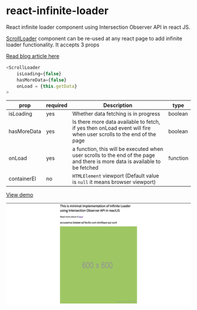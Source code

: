 # react-infinite-loader

React infinite loader component using Intersection Observer API in react JS.

[ScrollLoader](./src/components/ScrollLoader/index.js) component can be re-used at any react page to add infinite loader functionality. It accepts 3 props

[Read blog article here](https://gulamhussain.dev/react-scroll-loader-component)

```js
<ScrollLoader
    isLoading={false}
    hasMoreData={false}
    onLoad = {this.getData}
>
```

| prop        | required | Description                                                                                                                  | type     |
| ----------- | -------- | ---------------------------------------------------------------------------------------------------------------------------- | -------- |
| isLoading   | yes      | Whether data fetching is in progress                                                                                         | boolean  |
| hasMoreData | yes      | Is there more data available to fetch, if yes then onLoad event will fire when user scrolls to the end of the page           | boolean  |
| onLoad      | yes      | a function, this will be executed when user scrolls to the end of the page and there is more data is available to be fetched | function |
| containerEl | no       | `HTMLElement` viewport (Default value is `null` it means browser viewport)                                                   |

[View demo](https://reverent-euler-e89f82.netlify.app/)

![Screenshot](./shot.png)

